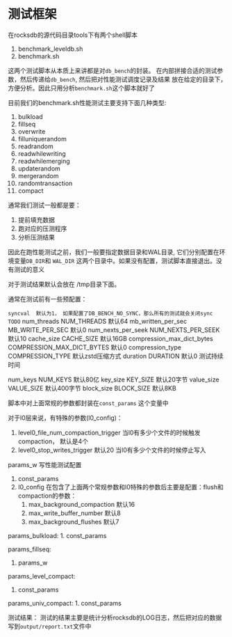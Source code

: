 # 测试框架
在rocksdb的源代码目录tools下有两个shell脚本
1. benchmark_leveldb.sh
2. benchmark.sh

这两个测试脚本从本质上来讲都是对`db_bench`的封装。
在内部拼接合适的测试参数，然后传递给`db_bench`, 然后把对性能测试调度记录及结果
放在给定的目录下，方便分析。因此只用分析`benchmark.sh`这个脚本就好了

目前我们的benchmark.sh性能测试主要支持下面几种类型:
   1. bulkload
   2. fillseq
3. overwrite
4. filluniquerandom
5. readrandom
6. readwhilewriting
7. readwhilemerging
8. updaterandom
9. mergerandom
10. randomtransaction
11. compact


通常我们测试一般都是要：
1. 提前填充数据
2. 跑对应的压测程序
3. 分析压测结果

因此在跑性能测试之前，我们一般要指定数据目录和WAL目录, 它们分别配置在环境变量`DB_DIR`和
`WAL_DIR` 这两个目录中。如果没有配置，测试脚本直接退出。没有测试的意义

对于测试结果默认会放在 /tmp目录下面。

通常在测试前有一些预配置：

`
syncval  默认为1， 如果配置了DB_BENCH_NO_SYNC，那么所有的测试就会关闭sync  TODO
`
num_threads          NUM_THREADS      默认64
mb_written_per_sec MB_WRITE_PER_SEC   默认0
num_nexts_per_seek  NUM_NEXTS_PER_SEEK   默认10
cache_size           CACHE_SIZE         默认16GB
compression_max_dict_bytes    COMPRESSION_MAX_DICT_BYTES    默认0
compression_type      COMPRESSION_TYPE      默认zstd压缩方式
duration             DURATION              默认0      测试持续时间

num_keys      NUM_KEYS           默认80亿
key_size      KEY_SIZE           默认20字节
value_size    VALUE_SIZE         默认400字节
block_size     BLOCK_SIZE        默认8KB


脚本中对上面常规的参数都封装在`const_params` 这个变量中

对于l0层来说，有特殊的参数(l0_config)：
1.  level0_file_num_compaction_trigger 当l0有多少个文件的时候触发compaction， 默认是4个
2. level0_stop_writes_trigger  默认20 当l0有多少个文件的时候停止写入

params_w 写性能测试配置
   1.  const_params
   2.  l0_config
在包含了上面两个常规参数和l0特殊的参数后主要是配置：flush和compaction的参数：
       1. max_background_compaction 默认16
       2. max_write_buffer_number   默认8
       3. max_background_flushes    默认7
    
params_bulkload:
    1. const_params  

params_fillseq:
   1. params_w

params_level_compact:
   1. const_params

params_univ_compact:
    1. const_params


测试结果：
    测试的结果主要是统计分析rocksdb的LOG日志，然后把对应的数据写到`output/report.txt`文件中

